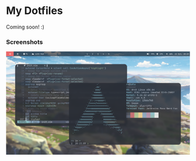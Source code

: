 # My Dotfiles

Coming soon! :)

### Screenshots

![Alt text](./.assets/screenshots/ss1.png "Screenshot 1")


